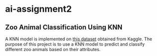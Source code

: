# ai-assignment2

## Zoo Animal Classification Using KNN

A KNN model is implemented on [this dataset](https://www.kaggle.com/uciml/zoo-animal-classification) obtained from Kaggle. 
The purpose of this project is to use a KNN model to predict and classify different zoo animals based on their attributes.
